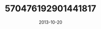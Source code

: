 ---
title: "570476192901441817"
cover: "2013-10-20 10.41.23 570476192901441817_46248401"
photo: "2013-10-20 10.41.23 570476192901441817_46248401"
date: "2013-10-20"
type: "photo"
---